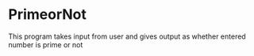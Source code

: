# PrimeorNot
This program takes input from user and gives output as whether entered number is prime or not
